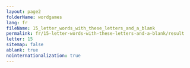 ```yaml
---
layout: page2
folderName: wordgames
lang: fr
fileName: 15_letter_words_with_these_letters_and_a_blank
permalink: fr/15-letter-words-with-these-letters-and-a-blank/result
letter: 15
sitemap: false
ablank: true
nointernationalization: true
---
```

